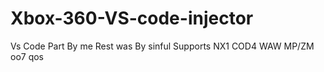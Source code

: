 # Xbox-360-VS-code-injector
Vs Code Part By me Rest  was By sinful
Supports NX1 COD4 WAW MP/ZM
oo7 qos
